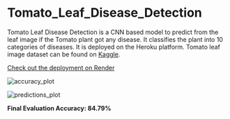 # Tomato_Leaf_Disease_Detection     

Tomato Leaf Disease Detection is a CNN based model to predict from the leaf image if the Tomato plant got any disease. It classifies the plant into 10 categories of diseases. It is deployed on the Heroku platform. Tomato leaf image dataset can be found on [Kaggle](https://www.kaggle.com/datasets/kaustubhb999/tomatoleaf).   

[Check out the deployment on Render](https://tomato-leaf-disease-detection.onrender.com)    

![accuracy_plot](https://user-images.githubusercontent.com/17172345/179454479-218e3daa-1059-44a7-a064-9175e236779d.png)    

![predictions_plot](https://user-images.githubusercontent.com/17172345/179454671-610f61a0-852c-4390-b75a-86647b8bd2ed.png)    

<b>Final Evaluation Accuracy: 84.79%</b>
